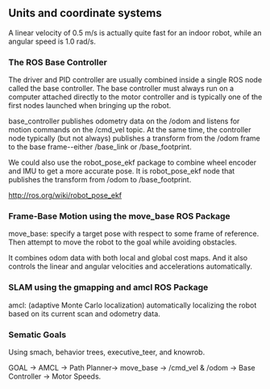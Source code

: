 ## Units and coordinate systems

A linear velocity of 0.5 m/s is actually quite fast for an indoor robot, while an angular speed is 1.0 rad/s.

### The ROS Base Controller

The driver and PID controller are usually combined inside a single ROS node called the base controller. The base controller must always run on a computer attached directly to the motor controller and is typically one of the first nodes launched when bringing up the robot.

base_controller publishes odometry data on the /odom and listens for motion commands on the /cmd_vel topic. At the same time, the controller node typically (but not always) publishes a transform from the /odom frame to the base frame--either /base_link or /base_footprint.

We could also use the robot_pose_ekf package to combine wheel encoder and IMU to get a more accurate pose. It is robot_pose_ekf node that publishes the transform from /odom to /base_footprint.

http://ros.org/wiki/robot_pose_ekf

### Frame-Base Motion using the move_base ROS Package

move_base: specify a target pose with respect to some frame of reference. Then attempt to move the robot to the goal while avoiding obstacles.

It combines odom data with both local and global cost maps. And it also controls the linear and angular velocities and accelerations automatically.

### SLAM using the gmapping and amcl ROS Package

amcl: (adaptive Monte Carlo localization) automatically localizing the robot based on its current scan and odometry data.

### Sematic Goals

Using smach, behavior trees, executive_teer, and knowrob.

GOAL -> AMCL -> Path Planner-> move_base -> /cmd_vel & /odom -> Base Controller -> Motor Speeds.
